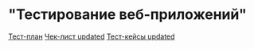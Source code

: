 # "Тестирование веб-приложений"
[Тест-план](https://docs.google.com/spreadsheets/d/1XuueBd-kjJnlIFBlsjjysTxr07VqVrA9dF6JQ-PfsJU/edit?usp=sharing)
[Чек-лист updated](https://docs.google.com/spreadsheets/d/1HObm53rUUpY4j1n2sauHBKYkoTrg_0RPCtcRyyRWK2M/edit?usp=sharing)
[Тест-кейсы updated](https://app.qase.io/project/G9?previewMode=side&suite=218&tab=)
